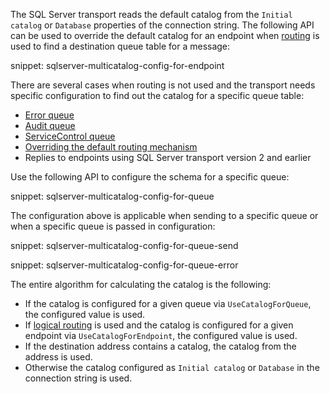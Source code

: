 The SQL Server transport reads the default catalog from the `Initial catalog` or `Database` properties of the connection string. The following API can be used to override the default catalog for an endpoint when [routing](/nservicebus/messaging/routing.md) is used to find a destination queue table for a message:

snippet: sqlserver-multicatalog-config-for-endpoint

There are several cases when routing is not used and the transport needs specific configuration to find out the catalog for a specific queue table:

 * [Error queue](/nservicebus/recoverability/configure-error-handling.md#configure-the-error-queue-address)
 * [Audit queue](/nservicebus/operations/auditing.md#configuring-auditing)
 * [ServiceControl queue](/monitoring/heartbeats/install-plugin.md)
 * [Overriding the default routing mechanism](/nservicebus/messaging/send-a-message.md#overriding-the-default-routing)
 * Replies to endpoints using SQL Server transport version 2 and earlier

Use the following API to configure the schema for a specific queue:

snippet: sqlserver-multicatalog-config-for-queue

The configuration above is applicable when sending to a specific queue or when a specific queue is passed in configuration:

snippet: sqlserver-multicatalog-config-for-queue-send

snippet: sqlserver-multicatalog-config-for-queue-error

The entire algorithm for calculating the catalog is the following:

 * If the catalog is configured for a given queue via `UseCatalogForQueue`, the configured value is used.
 * If [logical routing](/nservicebus/messaging/routing.md#command-routing) is used and the catalog is configured for a given endpoint via `UseCatalogForEndpoint`, the configured value is used.
 * If the destination address contains a catalog, the catalog from the address is used.
 * Otherwise the catalog configured as `Initial catalog` or `Database` in the connection string is used.
